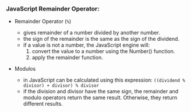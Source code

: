 <h3>JavaScript Remainder Operator:</h3>

- Remainder Operator (`%`)
    * gives remainder of a number divided by another number.
    * the sign of the remainder is the same as the sign of the dividend.
    * if a value is not a number, the JavaScript engine will:
        1. convert the value to a number using the Number() function.
        2. apply the remainder function.

- Modulos
    * in JavaScript can be calculated using this expression: `((dividend % divisor) + divisor) % divisor`
    * if the division and divisor have the same sign, the remainder and modulo operators return the same result. Otherwise, they return different results.
    